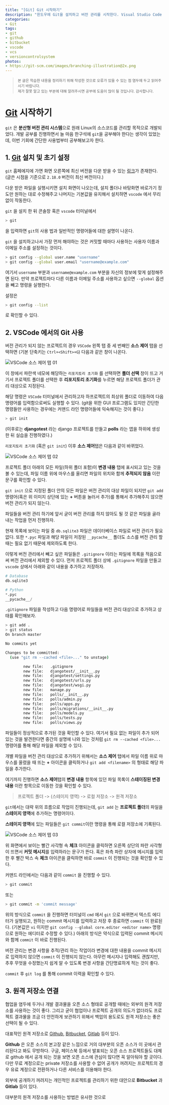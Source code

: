 ```yaml
---
title: "[Git] Git 시작하기"
description: "윈도우에 Git을 설치하고 버전 관리를 시작한다. Visual Studio Code 에서의 Git 사용법을 익히고 Github, Bitbucket 과 연동하는 법을 알아본다."
categories:
- Git
tags:
- git
- github
- bitbucket
- vscode
- vcs
- versioncontrolsystem
photos:
- https://git-scm.com/images/branching-illustration@2x.png
---
```


> <sub>본 글은 학습한 내용을 정리하기 위해 작성한 것으로 오류가 있을 수 있는 점 염두에 두고 읽어주시기 바랍니다.<br />
> 제가 잘못 알고 있는 부분에 대해 알려주시면 공부에 도움이 많이 될 것입니다. 감사합니다.</sub>

# [Git](https://git-scm.com/) 시작하기 #

`git` 은 **분산형 버전 관리 시스템**으로 원래 Linux의 소스코드를 관리할 목적으로 개발되었다. 개발 공부를 진행하면서 늘 마음 한구석에 `git`을 공부해야 한다는 생각이 있었는데, 이번 기회에 간단한 사용법부터 공부해보고자 한다.

## 1. [Git](https://git-scm.com/) 설치 및 초기 설정 ##

`git` 홈페에지에 가면 화면 오른쪽에 최신 버전을 다운 받을 수 있는 [링크](https://git-scm.com/download/win)가 존재한다. (글쓴 시점을 기준으로 `2.18.0` 버전이 최신 버전이다.)

다운 받은 파일을 실행시키면 설치 화면이 나오는데, 설치 폴더나 바탕화면 바로가기 정도만 원하는 대로 수정해주고 나머지는 기본값을 유지해서 설치하면 `vscode` 에서 무리 없이 작동한다.

`git` 을 설치 한 뒤 콘솔창 혹은 `vscode` 터미널에서

```bash
> git
```

을 입력하면 `git`의 사용 법과 일반적인 명령어들에 대한 설명이 나온다.

`git` 을 설치하고나서 가장 먼저 해야하는 것은 커밋할 때마다 사용하는 사용자 이름과 이메일 주소를 설정하는 것이다.

```bash
> git config --global user.name "username"
> git config --global user.email "username@example.com"
```

여기서 `username` 부분과 `username@example.com` 부분을 자신의 정보에 맞게 설정해주면 된다. 만약 프로젝트마다 다른 이름과 이메일 주소를 사용하고 싶으면 `--global` 옵션을 빼고 명령을 실행한다.

설정은

```bash
> git config --list
```

로 확인할 수 있다.

## 2. VSCode 에서의 Git 사용 ##

버전 관리가 되지 않는 프로젝트의 경우 `VSCode` 왼쪽 탭 중 세 번째인 **소스 제어** 탭을 선택하면 (기본 단축키는 `Ctrl+<Shift>+G`) 다음과 같은 창이 나온다.

![VSCode 소스 제어 탭 01](/assets/images/post_img/vscode-git-01.png "VSCode 소스 제어 탭 화면")

이 창에서 파란색 네모에 해당하는 `리포지토리 초기화` 를 선택하면 **폴더 선택** 창이 뜨고 거기서 프로젝트 폴더를 선택한 후 **리포지토리 초기화**를 누르면 해당 프로젝트 폴더가 관리 대상으로 지정된다.

해당 명령은 `VSCode` 터미널에서 관리하고자 하프로젝트의 최상위 폴더로 이동하여 다음 명령어를 입력함으로써도 실행할 수 있다. (git을 위한 GUI 프로그램도 있지만 간단한 명령들만 사용하는 경우에는 커맨드 라인 명령어들에 익숙해지는 것이 좋다.)

```bash
> git init
```

(이후로는 **djangotest** 라는 django 프로젝트를 만들고 **polls** 라는 앱을 하위에 생성한 뒤 실습을 진행하였다.)

`리포지토리 초기화` (혹은 `git init`) 이후 **소스 제어**탭은 다음과 같이 바뀌었다.

![VSCode 소스 제어 탭 02](/assets/images/post_img/vscode-git-02.png "VSCode 소스 제어 탭 화면 - 'git init' 후")

프로젝트 폴더 아래의 모든 파일(하위 폴더 포함)이 **변경 내용** 탭에 표시되고 있는 것을 볼 수 있는데, 파일 이름 위에 마우스를 올리면 파일의 위치와 함께 **추적되지 않음** 이란 문구를 확인할 수 있다.

`git init` 으로 지정된 폴더 안의 모든 파일은 버전 관리의 대상 파일이 되지만 `git add` 명령어(혹은 위 이미지 상단에 있는 **+** 버튼을 눌러서 추가)를 통해서 추가해주지 않으면 버전 관리가 되지 않는다.

파일들을 버전 관리 하기에 앞서 굳이 버전 관리를 하지 않아도 될 것 같은 파일을 골라내는 작업을 먼저 진행하자.

현재 목록에 보이는 파일 중 `db.sqlite3` 파일은 데이터베이스 파일로 버전 관리가 필요 없다. 또한 `*.pyc` 파일과 해당 파일이 저장된 `__pycache__` 폴더도 소스를 버전 관리 할 때는 필요 없기 때문에 제외하도록 한다.

이렇게 버전 관리에서 빼고 싶은 파일들은 `.gitignore` 이라는 파일에 목록을 적음으로써 버전 관리에서 제외할 수 있다. 먼저 프로젝트 폴더 상에 `.gitignore` 파일을 만들고 `vscode` 상에서 아래와 같이 내용을 추가하고 저장하자.

```python
# Database
db.sqlite3

# Python
*.pyc
__pycache__/
```

`.gitignore` 파일을 작성하고 다음 명령어로 파일들을 버전 관리 대상으로 추가하고 상태를 확인해보자.

```bash
> git add .
> git status
On branch master

No commits yet

Changes to be committed:
  (use "git rm --cached <file>..." to unstage)

        new file:   .gitignore
        new file:   djangotest/__init__.py
        new file:   djangotest/settings.py
        new file:   djangotest/urls.py
        new file:   djangotest/wsgi.py
        new file:   manage.py
        new file:   polls/__init__.py
        new file:   polls/admin.py
        new file:   polls/apps.py
        new file:   polls/migrations/__init__.py
        new file:   polls/models.py
        new file:   polls/tests.py
        new file:   polls/views.py
```

파일들이 정상적으로 추가된 것을 확인할 수 있다. 여기서 필요 없는 파일이 추가 되어 있는 것을 발견한다면 중간의 설명에 나와 있는 것처럼 `git rm --cached <file>...` 명령어를 통해 해당 파일을 제외할 수 있다.

개별 파일을 버전 관리 대상으로 추가하기 위해서는 **소스 제어** 탭에서 파일 이름 위로 마우스를 올렸을 때 뜨는 **+** 아이콘을 클릭하거나 `git add <filename>` 의 형태로 해당 파일을 추가한다.

여기까지 진행하면 **소스 제어**탭의 **변경 내용** 항목에 있던 파일 목록이 **스테이징된 변경 내용** 이란 항목으로 이동한 것을 확인할 수 있다.

> 프로젝트 폴더 -> (스테이지 영역) -> 로컬 저장소 -> 원격 저장소

`git`에서는 대략 위의 흐름으로 작업이 진행되는데, `git add` 는 **프로젝트 폴더**의 파일을 **스테이지 영역**에 추가하는 명령어이다.

**스테이지 영역**에 있는 파일들은 `git commit`이란 명령을 통해 로컬 저장소에 기록된다.

![VSCode 소스 제어 탭 03](/assets/images/post_img/vscode-git-03.png "commit 하기")

위 화면에서 보이는 빨간 사각형 속 **체크** 아이콘을 클릭하면 오른쪽 상단의 파란 사각형이 뜨면서 **커밋 메시지**를 입력하라는 문구가 뜬다. 혹은 좌측 파란 상자에 메시지를 입력한 후 빨간 박스 속 **체크** 아이콘을 클릭하면 바로 `commit` 이 진행되는 것을 확인할 수 있다.

커맨드 라인에서는 다음과 같이 `commit` 을 진행할 수 있다.

```bash
> git commit
```

또는

```bash
> git commit -m 'commit message'
```

위의 방식으로 `commit` 을 진행하면 터미널이 `cmd` 에서 `git` 으로 바뀌면서 텍스트 에디터가 실행되고, 원하는 commit 메시지를 입력하고 저장 후 종료하면 `commit` 이 완료된다. (기본값은 `vi` 이지만 `git config --global core.editor <editor name>` 명령으로 원하는 에디터로 수정할 수 있다.) 아래의 방식은 약식으로 입력된 commit 메시지와 함께 `commit` 이 바로 진행된다.

버전 관리는 변경 사항을 추적/관리 하는 작업이라 변경에 대한 내용을 commit 메시지로 입력하지 않으면 `commit` 이 진행되지 않는다. 아무런 메시지나 입력해도 괜찮지만, 추후 무엇을 수정했는지 쉽게 알 수 있도록 변경 사항을 간단명료하게 적는 것이 좋다.

`commit` 후 `git log` 를 통해 commit 이력을 확인할 수 있다.

## 3. 원격 저장소 연결 ##

협업을 염두에 두거나 개발 결과물을 오픈 소스 형태로 공개할 때에는 외부의 원격 저장소를 사용하는 것이 좋다. 그리고 굳이 협업이나 프로젝트 공개의 의도가 없더라도 프로젝트 결과물을 조금 더 안전하게 보관하기 위해서 백업의 용도로도 원격 저장소는 좋은 선택이 될 수 있다.

대표적인 원격 저장소로 [Github](https://github.com/), [Bitbucket](https://bitbucket.org/), [Gitlab](https://about.gitlab.com/) 등이 있다.

**Github** 은 오픈 소스의 본고장 같은 느낌으로 거의 대부분의 오픈 소스가 이 곳에서 관리된다고 봐도 무방하다. 구글, 페이스북 등에서 발표되는 오픈 소스 프로젝트들도 대체로 github 에서 공개 되는 것을 보면 오픈 소스에 관심이 많다면 꼭 알아둬야 할 곳이다. 다만 무료 계정으로는 private 저장소를 사용할 수 없어 공개가 꺼려지는 프로젝트의 경우 유료 계정으로 전환하거나 다른 서비스를 이용해야 한다.

외부에 공개하기 꺼려지는 개인적인 프로젝트를 관리하기 위한 대안으로 **Bitbucket** 과 **Gitlab** 등이 있다.

대부분의 원격 저장소를 사용하는 방법은 유사한 것으로 